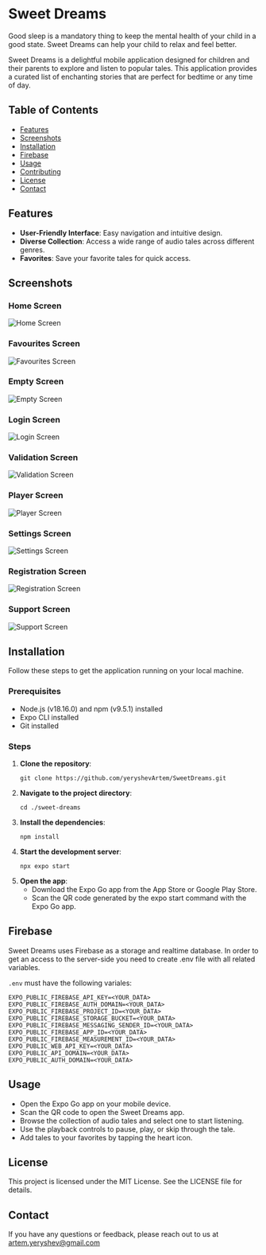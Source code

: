 # Sweet Dreams

Good sleep is a mandatory thing to keep the mental health of your child in a good state. Sweet Dreams can help your child to relax and feel better.

Sweet Dreams is a delightful mobile application designed for children and their parents to explore and listen to popular tales. This application provides a curated list of enchanting stories that are perfect for bedtime or any time of day.

## Table of Contents

- [Features](#features)
- [Screenshots](#screenshots)
- [Installation](#installation)
- [Firebase](#firebase)
- [Usage](#usage)
- [Contributing](#contributing)
- [License](#license)
- [Contact](#contact)

## Features

- **User-Friendly Interface**: Easy navigation and intuitive design.
- **Diverse Collection**: Access a wide range of audio tales across different genres.
- **Favorites**: Save your favorite tales for quick access.


## Screenshots
### Home Screen
![Home Screen](./assets/screenshots/all-tales.jpg)
### Favourites Screen
![Favourites Screen](./assets/screenshots/favourite-tales.jpg)
### Empty Screen
![Empty Screen](./assets/screenshots/empty.jpg)
### Login Screen
![Login Screen](./assets/screenshots/login.jpg)
### Validation Screen
![Validation Screen](./assets/screenshots/validation.jpg)
### Player Screen
![Player Screen](./assets/screenshots/player.jpg)
### Settings Screen
![Settings Screen](./assets/screenshots/settings.jpg)
### Registration Screen
![Registration Screen](./assets/screenshots/sign-up.jpg)
### Support Screen
![Support Screen](./assets/screenshots/support.jpg)

## Installation

Follow these steps to get the application running on your local machine.

### Prerequisites

- Node.js (v18.16.0) and npm (v9.5.1) installed
- Expo CLI installed
- Git installed

### Steps

1. **Clone the repository**:
   ```
   git clone https://github.com/yeryshevArtem/SweetDreams.git
   ```
2. **Navigate to the project directory**:
   ```
   cd ./sweet-dreams
   ```
3. **Install the dependencies**:
   ```
   npm install
   ```
4. **Start the development server**:
   ```
   npx expo start
   ```
5. **Open the app**:
   - Download the Expo Go app from the App Store or Google Play Store.
   - Scan the QR code generated by the expo start command with the Expo Go app.

## Firebase

Sweet Dreams uses Firebase as a storage and realtime database. 
In order to get an access to the server-side you need to create .env file with all related variables.

`.env` must have the following variales: 
```
EXPO_PUBLIC_FIREBASE_API_KEY=<YOUR_DATA>
EXPO_PUBLIC_FIREBASE_AUTH_DOMAIN=<YOUR_DATA>
EXPO_PUBLIC_FIREBASE_PROJECT_ID=<YOUR_DATA>
EXPO_PUBLIC_FIREBASE_STORAGE_BUCKET=<YOUR_DATA>
EXPO_PUBLIC_FIREBASE_MESSAGING_SENDER_ID=<YOUR_DATA>
EXPO_PUBLIC_FIREBASE_APP_ID=<YOUR_DATA>
EXPO_PUBLIC_FIREBASE_MEASUREMENT_ID=<YOUR_DATA>
EXPO_PUBLIC_WEB_API_KEY=<YOUR_DATA>
EXPO_PUBLIC_API_DOMAIN=<YOUR_DATA>
EXPO_PUBLIC_AUTH_DOMAIN=<YOUR_DATA>
```

## Usage
   - Open the Expo Go app on your mobile device.
   - Scan the QR code to open the Sweet Dreams app.
   - Browse the collection of audio tales and select one to start listening.
   - Use the playback controls to pause, play, or skip through the tale.
   - Add tales to your favorites by tapping the heart icon.

## License
This project is licensed under the MIT License. See the LICENSE file for details.

## Contact
If you have any questions or feedback, please reach out to us at artem.yeryshev@gmail.com